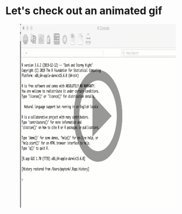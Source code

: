 <!--

author:   Joy Payton

email:    paytonk@chop.edu

version:  0.0.1

language: en

narrator: US English Female

comment:  Short description here

script:   https://code.jquery.com/jquery-3.6.0.slim.min.js

script:   /js/scripts.js
-->

# Let's check out an animated gif

<figure>
  <img src="img/r_console.png" height="500" width="800" alt="Static Image" data-alt="img/r_console.gif">
</figure>

